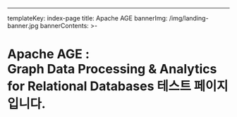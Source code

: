 ---
templateKey: index-page
title: Apache AGE
bannerImg: /img/landing-banner.jpg
bannerContents: >-
  <h1 class="bannerHeader"><span>Apache AGE  :</span> <br/>
  Graph Data Processing & Analytics 
  <br>for Relational Databases 테스트 페이지입니다.
  </h1>
  

